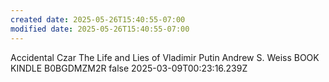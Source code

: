 ```yaml
---
created date: 2025-05-26T15:40:55-07:00
modified date: 2025-05-26T15:40:55-07:00
---
```

Accidental Czar
The Life and Lies of Vladimir Putin
Andrew S. Weiss
BOOK
KINDLE
B0BGDMZM2R
false
2025-03-09T00:23:16.239Z
